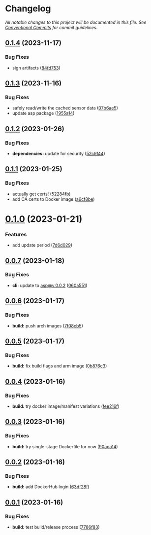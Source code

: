 # Changelog

_All notable changes to this project will be documented in this file. See [Conventional Commits](https://www.conventionalcommits.org/) for commit guidelines._


## [0.1.4](https://github.com/JaredReisinger/sensorpush-proxy/compare/v0.1.3...v0.1.4) (2023-11-17)


### Bug Fixes

* sign artifacts ([84fd753](https://github.com/JaredReisinger/sensorpush-proxy/commit/84fd753ac30d86a0998377729bdb9953dadb940e))

## [0.1.3](https://github.com/JaredReisinger/sensorpush-proxy/compare/v0.1.2...v0.1.3) (2023-11-16)


### Bug Fixes

* safely read/write the cached sensor data ([07b6ae5](https://github.com/JaredReisinger/sensorpush-proxy/commit/07b6ae525be650bb3b06cc62544d8be25df587f6))
* update asp package ([1955a14](https://github.com/JaredReisinger/sensorpush-proxy/commit/1955a149d35cb7649d9c7a041f481f1e43b3486a))

## [0.1.2](https://github.com/JaredReisinger/sensorpush-proxy/compare/v0.1.1...v0.1.2) (2023-01-26)


### Bug Fixes

* **dependencies:** update for security ([52c9f44](https://github.com/JaredReisinger/sensorpush-proxy/commit/52c9f448a86a9afee9a488782eaa332f5b0e91d0))

## [0.1.1](https://github.com/JaredReisinger/sensorpush-proxy/compare/v0.1.0...v0.1.1) (2023-01-25)


### Bug Fixes

* actually get certs! ([52284fb](https://github.com/JaredReisinger/sensorpush-proxy/commit/52284fb67cd07004711091aee77ec3a58984a6ec))
* add CA certs to Docker image ([a6cf8be](https://github.com/JaredReisinger/sensorpush-proxy/commit/a6cf8befb73968d3af7ebf8bc768988abaca2019))

# [0.1.0](https://github.com/JaredReisinger/sensorpush-proxy/compare/v0.0.7...v0.1.0) (2023-01-21)


### Features

* add update period ([7d6d029](https://github.com/JaredReisinger/sensorpush-proxy/commit/7d6d0290cfa4036fc583928f44744417edd04c22))

## [0.0.7](https://github.com/JaredReisinger/sensorpush-proxy/compare/v0.0.6...v0.0.7) (2023-01-18)


### Bug Fixes

* **cli:** update to asp@v.0.0.2 ([060a551](https://github.com/JaredReisinger/sensorpush-proxy/commit/060a551800ec2178acaa9d138a5f858c81d0486c))

## [0.0.6](https://github.com/JaredReisinger/sensorpush-proxy/compare/v0.0.5...v0.0.6) (2023-01-17)


### Bug Fixes

* **build:** push arch images ([7f08cb5](https://github.com/JaredReisinger/sensorpush-proxy/commit/7f08cb5a6c7178411134cf68e3328b9a1df16942))

## [0.0.5](https://github.com/JaredReisinger/sensorpush-proxy/compare/v0.0.4...v0.0.5) (2023-01-17)


### Bug Fixes

* **build:** fix build flags and arm image ([0b876c3](https://github.com/JaredReisinger/sensorpush-proxy/commit/0b876c3393dbafbebc6d1fe307353d44ea4a3427))

## [0.0.4](https://github.com/JaredReisinger/sensorpush-proxy/compare/v0.0.3...v0.0.4) (2023-01-16)


### Bug Fixes

* **build:** try docker image/manifest variations ([fee216f](https://github.com/JaredReisinger/sensorpush-proxy/commit/fee216f0b0bb974ff0968a9a9dd393a4edd983ed))

## [0.0.3](https://github.com/JaredReisinger/sensorpush-proxy/compare/v0.0.2...v0.0.3) (2023-01-16)


### Bug Fixes

* **build:** try single-stage Dockerfile for now ([90ada14](https://github.com/JaredReisinger/sensorpush-proxy/commit/90ada14de8cd8e136f51331033a13513d44927b1))

## [0.0.2](https://github.com/JaredReisinger/sensorpush-proxy/compare/v0.0.1...v0.0.2) (2023-01-16)


### Bug Fixes

* **build:** add DockerHub login ([63df28f](https://github.com/JaredReisinger/sensorpush-proxy/commit/63df28f70f7c77b24c54db03c0d9930b2b76086f))

## [0.0.1](https://github.com/JaredReisinger/sensorpush-proxy/compare/v0.0.0...v0.0.1) (2023-01-16)


### Bug Fixes

* **build:** test build/release process ([7786f83](https://github.com/JaredReisinger/sensorpush-proxy/commit/7786f835cfb63c3593c0c858d6b3400e3b9e1dd8))
